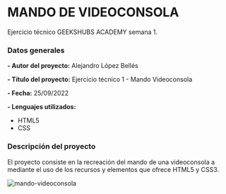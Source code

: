 # MANDO DE VIDEOCONSOLA 
Ejercicio técnico GEEKSHUBS ACADEMY semana 1. 

### Datos generales

**- Autor del proyecto:** Alejandro López Bellés

**- Título del proyecto:** Ejercicio técnico 1 - Mando Videoconsola

**- Fecha:** 25/09/2022

**- Lenguajes utilizados:** 
 - HTML5
 - CSS
 
 
 ### Descripción del proyecto
 
 El proyecto consiste en la recreación del mando de una videoconsola a mediante el uso de los recursos y elementos que ofrece HTML5 y  CSS3.  

 
 ![mando-videoconsola](https://user-images.githubusercontent.com/113507322/204522888-1ec26276-0f4c-4d62-8e7e-04404a7e6afd.png)
